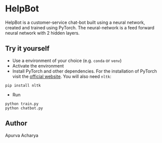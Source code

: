 # HelpBot

HelpBot is a customer-service chat-bot built using a neural network, created and trained
using PyTorch. The neural-network is a feed forward neural network with 2 hidden layers.

## Try it yourself
- Use a environment of your choice (e.g. `conda` or `venv`)
- Activate the environment
- Install PyTorch and other dependencies. For the installation of PyTorch visit the [official website](https://pytorch.org/).
You will also need `nltk`:
 ```console
pip install nltk
 ```
 - Run 
  ``` console
 python train.py
 python chatbot.py
  ```
  
  ## Author
  Apurva Acharya
